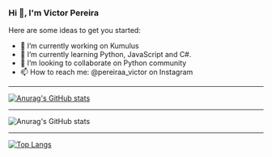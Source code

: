 ### Hi 👋, I'm Victor Pereira


Here are some ideas to get you started:

- 🔭 I’m currently working on Kumulus
- 🌱 I’m currently learning Python, JavaScript and C#.
- 👯 I’m looking to collaborate on Python community
- 📫 How to reach me: @pereiraa_victor on Instagram

---

[![Anurag's GitHub stats](https://github-readme-stats.vercel.app/api?username=Lnvictor&theme=radical)](https://github.com/anuraghazra/github-readme-stats) 

---

![Anurag's GitHub stats](https://github-readme-stats.vercel.app/api?username=Lnvictor&show_icons=true&theme=radical)

---

[![Top Langs](https://github-readme-stats.vercel.app/api/top-langs/?username=Lnvictor&theme=radical)](https://github.com/anuraghazra/github-readme-stats)

